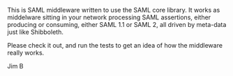 This is SAML middleware written to use the SAML core library.  It works as
middelware sitting in your network processing SAML assertions, either
producing or consuming, either SAML 1.1 or SAML 2, all driven by 
meta-data just like Shibboleth.

Please check it out, and run the tests to get an idea of how the middleware
really works.

Jim B
